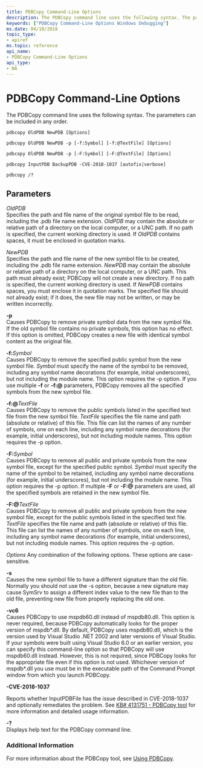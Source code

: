 ```yaml
---
title: PDBCopy Command-Line Options
description: The PDBCopy command line uses the following syntax. The parameters can be included in any order.
keywords: ["PDBCopy Command-Line Options Windows Debugging"]
ms.date: 04/10/2018
topic_type:
- apiref
ms.topic: reference
api_name:
- PDBCopy Command-Line Options
api_type:
- NA
---
```


# PDBCopy Command-Line Options


The PDBCopy command line uses the following syntax. The parameters can be included in any order.

```dbgcmd
pdbcopy OldPDB NewPDB [Options] 

pdbcopy OldPDB NewPDB -p [-f:Symbol] [-f:@TextFile] [Options] 

pdbcopy OldPDB NewPDB -p [-F:Symbol] [-F:@TextFile] [Options] 

pdbcopy InputPDB BackupPDB -CVE-2018-1037 [autofix|verbose]

pdbcopy /? 
```

## <span id="Parameters"></span><span id="parameters"></span><span id="PARAMETERS"></span>Parameters


<span id="_______OldPDB______"></span><span id="_______oldpdb______"></span><span id="_______OLDPDB______"></span> *OldPDB*   
Specifies the path and file name of the original symbol file to be read, including the .pdb file name extension. *OldPDB* may contain the absolute or relative path of a directory on the local computer, or a UNC path. If no path is specified, the current working directory is used. If *OldPDB* contains spaces, it must be enclosed in quotation marks.

<span id="_______NewPDB______"></span><span id="_______newpdb______"></span><span id="_______NEWPDB______"></span> *NewPDB*   
Specifies the path and file name of the new symbol file to be created, including the .pdb file name extension. *NewPDB* may contain the absolute or relative path of a directory on the local computer, or a UNC path. This path must already exist; PDBCopy will not create a new directory. If no path is specified, the current working directory is used. If *NewPDB* contains spaces, you must enclose it in quotation marks. The specified file should not already exist; if it does, the new file may not be written, or may be written incorrectly.

<span id="_______-p______"></span><span id="_______-P______"></span> **-p**   
Causes PDBCopy to remove private symbol data from the new symbol file. If the old symbol file contains no private symbols, this option has no effect. If this option is omitted, PDBCopy creates a new file with identical symbol content as the original file.

<span id="-f_Symbol"></span><span id="-f_symbol"></span><span id="-F_SYMBOL"></span>**-f:**<em>Symbol</em>  
Causes PDBCopy to remove the specified public symbol from the new symbol file. *Symbol* must specify the name of the symbol to be removed, including any symbol name decorations (for example, initial underscores), but not including the module name. This option requires the -p option. If you use multiple **-f** or **-f:@** parameters, PDBCopy removes all the specified symbols from the new symbol file.

<span id="-f__TextFile"></span><span id="-f__textfile"></span><span id="-F__TEXTFILE"></span>**-f:@**<em>TextFile</em>  
Causes PDBCopy to remove the public symbols listed in the specified text file from the new symbol file. *TextFile* specifies the file name and path (absolute or relative) of this file. This file can list the names of any number of symbols, one on each line, including any symbol name decorations (for example, initial underscores), but not including module names. This option requires the -p option.

<span id="-F_Symbol"></span><span id="-f_symbol"></span><span id="-F_SYMBOL"></span>**-F:**<em>Symbol</em>  
Causes PDBCopy to remove all public and private symbols from the new symbol file, except for the specified public symbol. *Symbol* must specify the name of the symbol to be retained, including any symbol name decorations (for example, initial underscores), but not including the module name. This option requires the -p option. If multiple **-F** or **-F:@** parameters are used, all the specified symbols are retained in the new symbol file.

<span id="-F__TextFile"></span><span id="-f__textfile"></span><span id="-F__TEXTFILE"></span>**-F:@**<em>TextFile</em>  
Causes PDBCopy to remove all public and private symbols from the new symbol file, except for the public symbols listed in the specified text file. *TextFile* specifies the file name and path (absolute or relative) of this file. This file can list the names of any number of symbols, one on each line, including any symbol name decorations (for example, initial underscores), but not including module names. This option requires the -p option.

*Options*
Any combination of the following options. These options are case-sensitive.

<span id="-s"></span><span id="-S"></span>**-s**  
Causes the new symbol file to have a different signature than the old file. Normally you should not use the -s option, because a new signature may cause SymSrv to assign a different index value to the new file than to the old file, preventing new file from properly replacing the old one.

<span id="-vc6"></span><span id="-VC6"></span>**-vc6**  
Causes PDBCopy to use mspdb60.dll instead of mspdb80.dll. This option is never required, because PDBCopy automatically looks for the proper version of mspdb\*.dll. By default, PDBCopy uses mspdb80.dll, which is the version used by Visual Studio .NET 2002 and later versions of Visual Studio. If your symbols were built using Visual Studio 6.0 or an earlier version, you can specify this command-line option so that PDBCopy will use mspdb60.dll instead. However, this is not required, since PDBCopy looks for the appropriate file even if this option is not used. Whichever version of mspdb\*.dll you use must be in the executable path of the Command Prompt window from which you launch PDBCopy.


<span id="CVE-2018-1037"></span> **-CVE-2018-1037**   

Reports whether InputPDBFile has the issue described in CVE-2018-1037 and optionally remediates the problem. See [KB# 4131751 - PDBCopy tool](https://support.microsoft.com/help/4131751/pdbcopy-update-to-fix-pdb-security-issue) for more information and detailed usage information.


<span id="_______-_______"></span> **-?**   
Displays help text for the PDBCopy command line.



### Additional Information

For more information about the PDBCopy tool, see [Using PDBCopy](using-pdbcopy.md).

 

 





